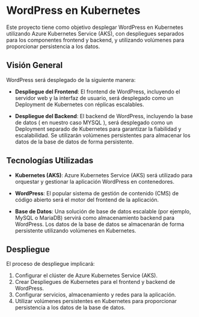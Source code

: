 # WordPress en Kubernetes

Este proyecto tiene como objetivo desplegar WordPress en Kubernetes utilizando Azure Kubernetes Service (AKS), con despliegues separados para los componentes frontend y backend, y utilizando volúmenes para proporcionar persistencia a los datos.

## Visión General

WordPress será desplegado de la siguiente manera:

- **Despliegue del Frontend**:
  El frontend de WordPress, incluyendo el servidor web y la interfaz de usuario, será desplegado como un Deployment de Kubernetes con réplicas escalables.

- **Despliegue del Backend**:
  El backend de WordPress, incluyendo la base de datos ( en nuestro caso MYSQL ), será desplegado como un Deployment separado de Kubernetes para garantizar la fiabilidad y escalabilidad. Se utilizarán volúmenes persistentes para almacenar los datos de la base de datos de forma persistente.

## Tecnologías Utilizadas

- **Kubernetes (AKS)**:
  Azure Kubernetes Service (AKS) será utilizado para orquestar y gestionar la aplicación WordPress en contenedores.

- **WordPress**:
  El popular sistema de gestión de contenido (CMS) de código abierto será el motor del frontend de la aplicación.

- **Base de Datos**:
  Una solución de base de datos escalable (por ejemplo, MySQL o MariaDB) servirá como almacenamiento backend para WordPress. Los datos de la base de datos se almacenarán de forma persistente utilizando volúmenes en Kubernetes.

## Despliegue

El proceso de despliegue implicará:

1. Configurar el clúster de Azure Kubernetes Service (AKS).
2. Crear Despliegues de Kubernetes para el frontend y backend de WordPress.
3. Configurar servicios, almacenamiento y redes para la aplicación.
4. Utilizar volúmenes persistentes en Kubernetes para proporcionar persistencia a los datos de la base de datos.


